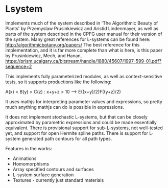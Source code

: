 # Lsystem
Implements much of the system described in 'The Algorithmic Beauty of Plants' by Przemyslaw Prusinkiewicz and Aristid Lindenmayer,
as well as parts of the system described in the CPFG user manual for their version of the system. Many great references for L-systems can be found here: http://algorithmicbotany.org/papers/
The best reference for this implementation, and it is far more complete than what is here, is this paper by Prusinkiewicz, Mech, and Hanan, https://prism.ucalgary.ca/bitstream/handle/1880/45607/1997-599-01.pdf?sequence=2

This implements fully parameterized modules, as well as context-sensitive tests, so it supports productions like the following:

A(x) < B(y) > C(z) : x+y+z > 10 --> E((x+y)/2)F((y+z)/2)

It uses mathjs for interpreting parameter values and expressions, so pretty much anything mathjs can do is possible in expressions.

It does not implement stochastic L-systems, but that can be closely approximated by parametric expressions and could be made essentially equivalent.
There is provisional support for sub-L-systems, not well-tested yet, and support for open Hermite spline paths. There is support for L-system generated 
path contours for all path types. 

Features in the  works:
   - Animations
   - Homomorphisms
   - Array specified contours and surfaces
   - L-system surface generation
   - Textures - currently just standard materials
  
